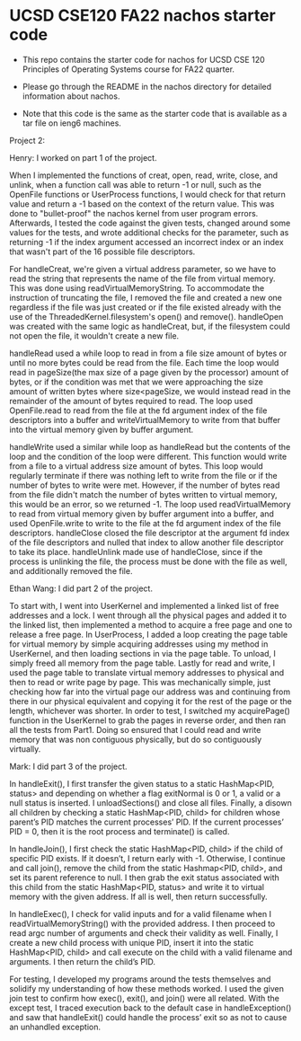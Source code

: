 # UCSD CSE120 FA22 nachos starter code

- This repo contains the starter code for nachos for UCSD CSE 120 Principles of Operating Systems course for FA22 quarter.

- Please go through the README in the nachos directory for detailed information about nachos.

- Note that this code is the same as the starter code that is available as a tar file on ieng6 machines.

Project 2:

Henry: I worked on part 1 of the project.

When I implemented the functions of creat, open, read, write, close, and unlink, when a function call was able to return -1 or null, such as the OpenFile functions or UserProcess functions, I would check for that return value and return a -1 based on the context of the return value. This was done to "bullet-proof" the nachos kernel from user program errors. Afterwards, I tested the code against the given tests, changed around some values for the tests, and wrote additional checks for the parameter, such as returning -1 if the index argument accessed an incorrect index or an index that wasn't part of the 16 possible file descriptors.

For handleCreat, we're given a virtual address parameter, so we have to read the string that represents the name of the file from virtual memory. This was done using readVirtualMemoryString. To accommodate the instruction of truncating the file, I removed the file and created a new one regardless if the file was just created or if the file existed already with the use of the ThreadedKernel.filesystem's open() and remove().
handleOpen was created with the same logic as handleCreat, but, if the filesystem could not open the file, it wouldn't create a new file.

handleRead used a while loop to read in from a file size amount of bytes or until no more bytes could be read from the file. Each time the loop would read in pageSize(the max size of a page given by the processor) amount of bytes, or if the condition was met that we were approaching the size amount of written bytes where size<pageSize, we would instead read in the remainder of the amount of bytes required to read. The loop used OpenFile.read to read from the file at the fd argument index of the file descriptors into a buffer and writeVirtualMemory to write from that buffer into the virtual memory given by buffer argument.

handleWrite used a similar while loop as handleRead but the contents of the loop and the condition of the loop were different. This function would write from a file to a virtual address size amount of bytes. This loop would regularly terminate if there was nothing left to write from the file or if the number of bytes to write were met. However, if the number of bytes read from the file didn't match the number of bytes written to virtual memory, this would be an error, so we returned -1. The loop used readVirtualMemory to read from virtual memory given by buffer argument into a buffer, and used OpenFile.write to write to the file at the fd argument index of the file descriptors.
handleClose closed the file descriptor at the argument fd index of the file descriptors and nulled that index to allow another file descriptor to take its place.
handleUnlink made use of handleClose, since if the process is unlinking the file, the process must be done with the file as well, and additionally removed the file.

Ethan Wang: I did part 2 of the project.

To start with, I went into UserKernel and implemented a linked list of free addresses and a lock. I went through all the physical pages and added it to the linked list, then implemented a method to acquire a free page and one to release a free page.
In UserProcess, I added a loop creating the page table for virtual memory by simple acquiring addresses using my method in UserKernel, and then loading sections in via the page table. To unload, I simply freed all memory from the page table.
Lastly for read and write, I used the page table to translate virtual memory addresses to physical and then to read or write page by page. This was mechanically simple, just checking how far into the virtual page our address was and continuing from there in our physical equivalent and copying it for the rest of the page or the length, whichever was shorter.
In order to test, I switched my acquirePage() function in the UserKernel to grab the pages in reverse order, and then ran all the tests from Part1. Doing so ensured that I could read and write memory that was non contiguous physically, but do so contiguously virtually.

Mark: I did part 3 of the project.

In handleExit(), I first transfer the given status to a static HashMap<PID, status> and depending on whether a flag exitNormal is 0 or 1, a valid or a null status is inserted.  I unloadSections() and close all files.  Finally, a disown all children by checking a static HashMap<PID, child> for children whose parent’s PID matches the current processes’ PID.  If the current processes’ PID = 0, then it is the root process and terminate() is called.

In handleJoin(), I first check the static HashMap<PID, child> if the child of specific PID exists.  If it doesn’t, I return early with -1.  Otherwise, I continue and call join(), remove the child from the static Hashmap<PID, child>, and set its parent reference to null.  I then grab the exit status associated with this child from the static HashMap<PID, status> and write it to virtual memory with the given address.  If all is well, then return successfully.

In handleExec(), I check for valid inputs and for a valid filename when I readVirtualMemoryString() with the provided address.  I then proceed to read argc number of arguments and check their validity as well.  Finally, I create a new child process with unique PID, insert it into the static HashMap<PID, child> and call execute on the child with a valid filename and arguments.  I then return the child’s PID.

For testing, I developed my programs around the tests themselves and solidify my understanding of how these methods worked.  I used the given join test to confirm how exec(), exit(), and join() were all related.  With the except test, I traced execution back to the default case in handleException() and saw that handleExit() could handle the process’ exit so as not to cause an unhandled exception.
